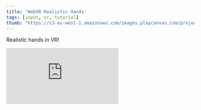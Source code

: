 ```yaml
---
title: 'WebXR Realistic Hands'
tags: [input, vr, tutorial]
thumb: "https://s3-eu-west-1.amazonaws.com/images.playcanvas.com/projects/12/771952/F9B95C-image-75.jpg"
---
```


Realistic hands in VR!

<div className="iframe-container">
    <iframe loading="lazy" src="https://playcanv.as/p/pG6tosLX/" title="WebXR Realistic Hands" webkitallowfullscreen="true" mozallowfullscreen="true" allow="autoplay" allowfullscreen="true" allowvr="" scrolling="no" frameborder="0" />
</div>
